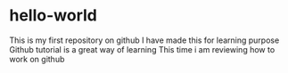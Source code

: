 # hello-world
This is my first repository on github
I have made this for learning purpose
Github tutorial is a great way of learning 
This time i am reviewing how to work on github
